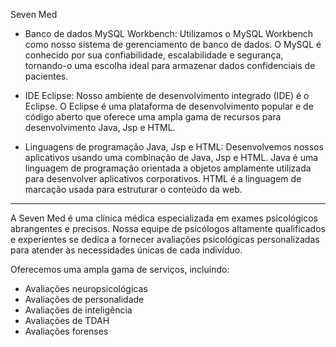  Seven Med 

- Banco de dados MySQL Workbench: Utilizamos o MySQL Workbench como nosso sistema de gerenciamento de banco de dados. O MySQL é conhecido por sua confiabilidade, escalabilidade e segurança, tornando-o uma escolha ideal para armazenar dados confidenciais de pacientes.

- IDE Eclipse: Nosso ambiente de desenvolvimento integrado (IDE) é o Eclipse. O Eclipse é uma plataforma de desenvolvimento popular e de código aberto que oferece uma ampla gama de recursos para desenvolvimento Java, Jsp e HTML.

- Linguagens de programação Java, Jsp e HTML: Desenvolvemos nossos aplicativos usando uma combinação de Java, Jsp e HTML. Java é uma linguagem de programação orientada a objetos amplamente utilizada para desenvolver aplicativos corporativos. HTML é a linguagem de marcação usada para estruturar o conteúdo da web.

------------------------------------------------------------------------------------------------------------------------------------------------------------------------------

A Seven Med é uma clínica médica especializada em exames psicológicos abrangentes e precisos. Nossa equipe de psicólogos altamente qualificados e experientes se dedica a fornecer avaliações psicológicas personalizadas para atender às necessidades únicas de cada indivíduo.

Oferecemos uma ampla gama de serviços, incluindo:

- Avaliações neuropsicológicas
- Avaliações de personalidade
- Avaliações de inteligência
- Avaliações de TDAH
- Avaliações forenses
